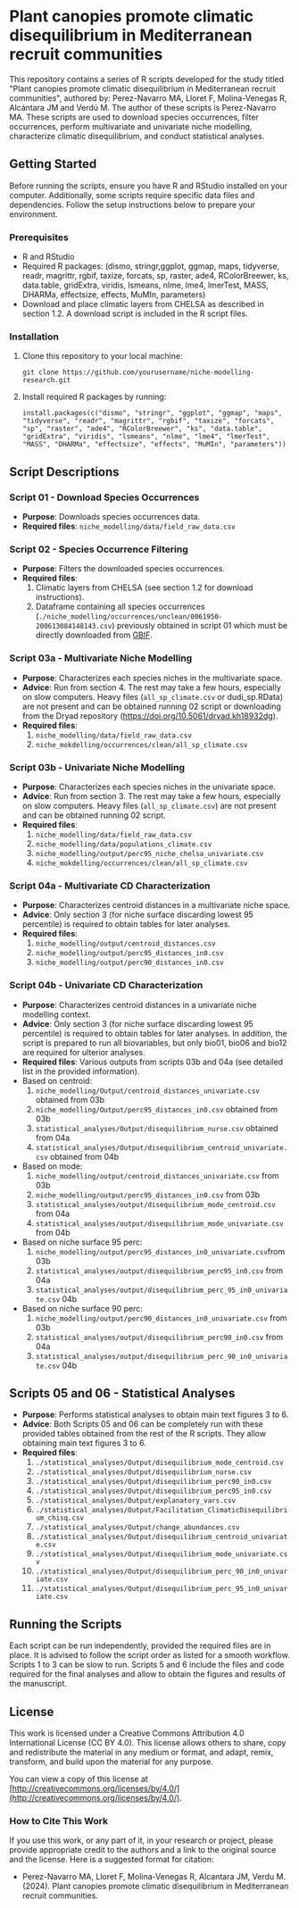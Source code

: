 

# Plant canopies promote climatic disequilibrium in Mediterranean recruit communities

This repository contains a series of R scripts developed for the study titled "Plant canopies promote climatic disequilibrium in Mediterranean recruit communities", authored by: Perez-Navarro MA, Lloret F, Molina-Venegas R, Alcántara JM and Verdú M. The author of these scripts is Perez-Navarro MA. These scripts are used to download species occurrences, filter occurrences, perform multivariate and univariate niche modelling, characterize climatic disequilibrium, and conduct statistical analyses.

## Getting Started

Before running the scripts, ensure you have R and RStudio installed on your computer. Additionally, some scripts require specific data files and dependencies. Follow the setup instructions below to prepare your environment.

### Prerequisites

- R and RStudio
- Required R packages: (dismo, stringr,ggplot, ggmap, maps, tidyverse, readr, magrittr, rgbif, taxize, forcats, sp, raster, ade4, RColorBreewer, ks, data.table, gridExtra, viridis, lsmeans, nlme, lme4, lmerTest, MASS, DHARMa, effectsize, effects, MuMIn, parameters)
- Download and place climatic layers from CHELSA as described in section 1.2. A download script is included in the R script files.

### Installation

1. Clone this repository to your local machine:
   ```
   git clone https://github.com/yourusername/niche-modelling-research.git
   ```
2. Install required R packages by running:
   ```
   install.packages(c("dismo", "stringr", "ggplot", "ggmap", "maps", "tidyverse", "readr", "magrittr", "rgbif", "taxize", "forcats", "sp", "raster", "ade4", "RColorBreewer", "ks", "data.table", "gridExtra", "viridis", "lsmeans", "nlme", "lme4", "lmerTest", "MASS", "DHARMa", "effectsize", "effects", "MuMIn", "parameters"))
   ```
 
## Script Descriptions

### Script 01 - Download Species Occurrences

- **Purpose**: Downloads species occurrences data.
- **Required files**: `niche_modelling/data/field_raw_data.csv`

### Script 02 - Species Occurrence Filtering

- **Purpose**: Filters the downloaded species occurrences.
- **Required files**:
  1. Climatic layers from CHELSA (see section 1.2 for download instructions).
  2. Dataframe containing all species occurrences (`./niche_modelling/occurrences/unclean/0061950-200613084148143.csv`) previously obtained in script 01 which must be directly downloaded from [GBIF](https://doi.org/10.15468/dl.9c6h5v).

### Script 03a - Multivariate Niche Modelling

- **Purpose**: Characterizes each species niches in the multivariate space.
- **Advice**: Run from section 4. The rest may take a few hours, especially on slow computers. Heavy files (`all_sp_climate.csv` or dudi_sp.RData) are not present and can be obtained running 02 script or downloading from the Dryad repository (https://doi.org/10.5061/dryad.kh18932dg).
- **Required files**:
  1. `niche_modelling/data/field_raw_data.csv`
  2. `niche_mokdelling/occurrences/clean/all_sp_climate.csv`

### Script 03b - Univariate Niche Modelling

- **Purpose**: Characterizes each species niches in the univariate space.
- **Advice**: Run from section 3. The rest may take a few hours, especially on slow computers. Heavy files (`all_sp_climate.csv`) are not present and can be obtained running 02 script.
- **Required files**:
  1. `niche_modelling/data/field_raw_data.csv`
  2. `niche_modelling/data/populations_climate.csv`
  3. `niche_modelling/output/perc95_niche_chelsa_univariate.csv`
  4. `niche_mokdelling/occurrences/clean/all_sp_climate.csv`

### Script 04a - Multivariate CD Characterization

- **Purpose**: Characterizes centroid distances in a multivariate niche space.
- **Advice**: Only section 3 (for niche surface discarding lowest 95 percentile) is required to obtain tables for later analyses.
- **Required files**: 
  1. `niche_modelling/output/centroid_distances.csv`
  2. `niche_modelling/output/perc95_distances_in0.csv`
  3. `niche_modelling/output/perc90_distances_in0.csv`

### Script 04b - Univariate CD Characterization
- **Purpose**: Characterizes centroid distances in a univariate niche modelling context.
- **Advice**: Only section 3 (for niche surface discarding lowest 95 percentile) is required to obtain tables for later analyses. In addition, the script is prepared to run all biovariables, but only bio01, bio06 and bio12 are required for ulterior analyses.
- **Required files**: Various outputs from scripts 03b and 04a (see detailed list in the provided information).
- Based on centroid:
  1. `niche_modelling/Output/centroid_distances_univariate.csv` obtained from 03b
  2. `niche_modelling/Output/perc95_distances_in0.csv` obtained from 03b
  3. `statistical_analyses/Output/disequilibrium_nurse.csv` obtained from 04a
  4. `statistical_analyses/Output/disequilibrium_centroid_univariate.csv` obtained from 04b
- Based on mode:
  1. `niche_modelling/output/centroid_distances_univariate.csv` from 03b
  2. `niche_modelling/output/perc95_distances_in0.csv` from 03b
  3. `statistical_analyses/output/disequilibrium_mode_centroid.csv` from 04a
  4. `statistical_analyses/output/disequilibrium_mode_univariate.csv` from 04b
- Based on niche surface 95 perc:
  1. `niche_modelling/output/perc95_distances_in0_univariate.csv`from 03b
  2. `statistical_analyses/output/disequilibrium_perc95_in0.csv` from 04a
  3. `statistical_analyses/output/disequilibrium_perc_95_in0_univariate.csv` 04b
- Based on niche surface 90 perc:
  1. `niche_modelling/output/perc90_distances_in0_univariate.csv` from 03b
  2. `statistical_analyses/output/disequilibrium_perc90_in0.csv` from 04a
  3. `statistical_analyses/output/disequilibrium_perc_90_in0_univariate.csv` 04b

## Scripts 05 and 06 - Statistical Analyses

- **Purpose**: Performs statistical analyses to obtain main text figures 3 to 6.
- **Advice**: Both Scripts 05 and 06 can be completely run with these provided tables obtained from the rest of the R scripts. They allow obtaining main text figures 3 to 6.
- **Required files**:
  1. `./statistical_analyses/Output/disequilibrium_mode_centroid.csv`
  2. `./statistical_analyses/Output/disequilibrium_nurse.csv`
  3. `./statistical_analyses/Output/disequilibrium_perc90_in0.csv`
  4. `./statistical_analyses/Output/disequilibrium_perc95_in0.csv`
  5. `./statistical_analyses/Output/explanatory_vars.csv`
  6. `./statistical_analyses/Output/Facilitation_ClimaticDisequilibrium_chisq.csv`
  7. `./statistical_analyses/Output/change_abundances.csv`
  8. `./statistical_analyses/Output/disequilibrium_centroid_univariate.csv`
  9. `./statistical_analyses/Output/disequilibrium_mode_univariate.csv`
  10. `./statistical_analyses/Output/disequilibrium_perc_90_in0_univariate.csv`
  11. `./statistical_analyses/Output/disequilibrium_perc_95_in0_univariate.csv`

## Running the Scripts

Each script can be run independently, provided the required files are in place. It is advised to follow the script order as listed for a smooth workflow. Scripts 1 to 3 can be slow to run. Scripts 5 and 6 include the files and code required for the final analyses and allow to obtain the figures and results of the manuscript.

## License

This work is licensed under a Creative Commons Attribution 4.0 International License (CC BY 4.0). This license allows others to share, copy and redistribute the material in any medium or format, and adapt, remix, transform, and build upon the material for any purpose. 

You can view a copy of this license at [http://creativecommons.org/licenses/by/4.0/](http://creativecommons.org/licenses/by/4.0/).

### How to Cite This Work

If you use this work, or any part of it, in your research or project, please provide appropriate credit to the authors and a link to the original source and the license. Here is a suggested format for citation:

- Perez-Navarro MA, Lloret F, Molina-Venegas R, Alcantara JM, Verdu M. (2024). Plant canopies promote climatic disequilibrium in Mediterranean recruit communities.





